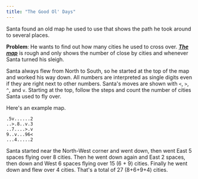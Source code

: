 ```yaml
---
title: "The Good Ol' Days"
---
```


Santa found an old map he used to use that shows the path he took around to several places.

**Problem**: He wants to find out how many cities he used to cross over. **_[The map](./map.txt)_** is rough and only shows the number of close by cities and whenever Santa turned his sleigh.

Santa always flew from North to South, so he started at the top of the map and worked his way down. All numbers are interpreted as single digits even if they are right next to other numbers. Santa's moves are shown with `<`, `>`, `^`, and `v`. Starting at the top, follow the steps and count the number of cities Santa used to fly over.

Here's an example map.

```
.5v......2
..>.8..v.3
..7....>.v
9..v...96<
...4.....2
```

Santa started near the North-West corner and went down, then went East 5 spaces flying over 8 cities. Then he went down again and East 2 spaces, then down and West 6 spaces flying over 15 (6 + 9) cities. Finally he went down and flew over 4 cities. That's a total of 27 (8+6+9+4) cities.
